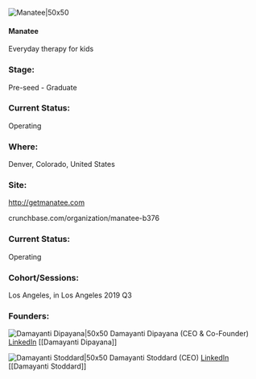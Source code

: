 

![Manatee|50x50](https://apimg.techstars.com/connect/images/image_files/5d23a016a36c117dd800000d/original/Manatee_Small_Darkblue_-_Damayanti_Dipayana.png)

#### Manatee
Everyday therapy for kids

### Stage: 
Pre-seed - Graduate 

### Current Status: 
Operating

### Where:
Denver, Colorado, United States

### Site:
http://getmanatee.com



crunchbase.com/organization/manatee-b376

### Current Status: 
Operating

### Cohort/Sessions: 
Los Angeles, in Los Angeles 2019 Q3

### Founders: 

![Damayanti Dipayana|50x50](https://apimg.techstars.com/connect/images/image_files/5d2d52d834a60d13b30001a7/original/Dama_headshot_B_W.png) Damayanti Dipayana (CEO & Co-Founder) [LinkedIn](https://linkedin.com/in/damayanti-dipayana) [[Damayanti Dipayana]]

![Damayanti Stoddard|50x50]() Damayanti Stoddard (CEO) [LinkedIn](https://) [[Damayanti Stoddard]]


